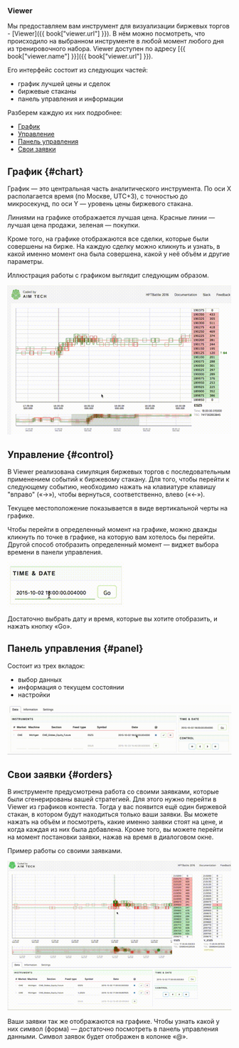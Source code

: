 ### Viewer

Мы предоставляем вам инструмент для визуализации биржевых торгов - [Viewer]({{ book["viewer.url"] }}).
В нём можно посмотреть, что происходило на выбранном инструменте в любой момент любого дня из тренировочного набора.
Viewer доступен по адресу [{{ book["viewer.name"] }}]({{ book["viewer.url"] }}).

Его интерфейс состоит из следующих частей:

- график лучшей цены и сделок
- биржевые стаканы
- панель управления и информации

Разберем каждую их них подробнее:

- [График](#chart)
- [Управление](#control)
- [Панель управления](#panel)
- [Свои заявки](#orders)

## График {#chart}

График — это центральная часть аналитического инструмента.
По оси X располагается время (по Москве, UTC+3), с точностью до микросекунд, по оси Y — уровень цены биржевого стакана.

Линиями на графике отображается лучшая цена.
Красные линии — лучшая цена продажи, зеленая — покупки.

Кроме того, на графике отображаются все сделки, которые были совершены на бирже.
На каждую сделку можно кликнуть и узнать, в какой именно момент она была совершена, какой у неё объём и другие параметры.

Иллюстрация работы с графиком выглядит следующим образом.

![](viewer-chart.gif)

## Управление {#control}

В Viewer реализована симуляция биржевых торгов с последовательным применением событий к биржевому стакану.
Для того, чтобы перейти к следующему событию, необходимо нажать на клавиатуре клавишу "вправо" («→»), чтобы вернуться, соответственно, влево («←»).

Текущее местоположение показывается в виде вертикальной черты на графике.

Чтобы перейти в определенный момент на графике, можно дважды кликнуть по точке в графике, на которую вам хотелось бы перейти.
Другой способ отобразить определенный момент — виджет выбора времени в панели управления.

![](viewer-time.gif)

Достаточно выбрать дату и время, которые вы хотите отобразить, и нажать кнопку «Go».

## Панель управления {#panel}

Состоит из трех вкладок:

- выбор данных
- информация о текущем состоянии
- настройки

![](viewer-control-panel.gif)

## Свои заявки {#orders}

В инструменте предусмотрена работа со своими заявками, которые были сгенерированы вашей стратегией.
Для этого нужно перейти в Viewer из графиков контеста.
Тогда у вас появится ещё один биржевой стакан, в котором будут находиться только ваши заявки.
Вы можете нажать на объём и посмотреть, какие именно заявки стоят на цене, и когда каждая из них была добавлена.
Кроме того, вы можете перейти на момент постановки заявки, нажав на время в диалоговом окне.

Пример работы со своими заявками.

![](viewer-deals.gif)

Ваши заявки так же отображаются на графике.
Чтобы узнать какой у них символ (форма) — достаточно посмотреть в панель управления данными.
Символ заявок будет отображен в колонке «@».
